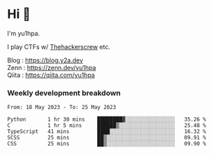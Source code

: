 # Hi 👋

I'm yu1hpa.

I play CTFs w/ [Thehackerscrew](https://www.thehackerscrew.team/) etc.

Blog : https://blog.y2a.dev  
Zenn : https://zenn.dev/yu1hpa  
Qiita : https://qiita.com/yu1hpa  

### Weekly development breakdown

<!--START_SECTION:waka-->

```text
From: 18 May 2023 - To: 25 May 2023

Python       1 hr 30 mins    ████████▓░░░░░░░░░░░░░░░░   35.26 %
C            1 hr 5 mins     ██████▒░░░░░░░░░░░░░░░░░░   25.48 %
TypeScript   41 mins         ████░░░░░░░░░░░░░░░░░░░░░   16.32 %
SCSS         25 mins         ██▒░░░░░░░░░░░░░░░░░░░░░░   09.91 %
CSS          25 mins         ██▒░░░░░░░░░░░░░░░░░░░░░░   09.90 %
```

<!--END_SECTION:waka-->

